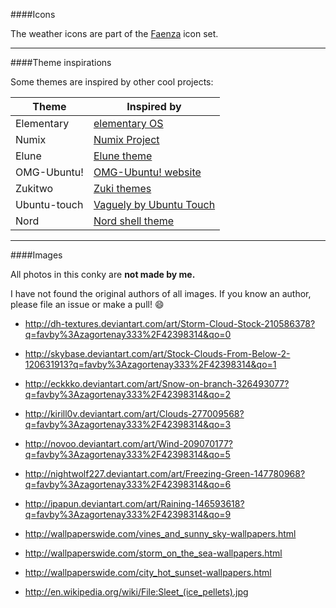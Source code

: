 ####Icons

The weather icons are part of the [Faenza](http://www.deviantart.com/art/Faenza-Icons-173323228) icon set.

---

####Theme inspirations

Some themes are inspired by other cool projects:

| Theme | Inspired by |
|-------|-------------|
|Elementary     |[elementary OS](https://elementary.io/)
|Numix          |[Numix Project](https://github.com/numixproject)
|Elune          |[Elune theme](http://www.deviantart.com/art/Elune-199350232)
|OMG-Ubuntu!    |[OMG-Ubuntu! website](http://www.omgubuntu.co.uk/)
|Zukitwo        |[Zuki themes](https://github.com/lassekongo83/zuki-themes)
|Ubuntu-touch   |[Vaguely by Ubuntu Touch](http://www.ubuntu.com/phone)
|Nord           |[Nord shell theme](http://www.deviantart.com/art/GNOME-Shell-Nord-214295138)

---

####Images

All photos in this conky are **not made by me.**

I have not found the original authors of all images. If you know an author, please file an issue or make a pull! :smile:


* http://dh-textures.deviantart.com/art/Storm-Cloud-Stock-210586378?q=favby%3Azagortenay333%2F42398314&qo=0

* http://skybase.deviantart.com/art/Stock-Clouds-From-Below-2-120631913?q=favby%3Azagortenay333%2F42398314&qo=1

* http://eckkko.deviantart.com/art/Snow-on-branch-326493077?q=favby%3Azagortenay333%2F42398314&qo=2

* http://kirill0v.deviantart.com/art/Clouds-277009568?q=favby%3Azagortenay333%2F42398314&qo=3

* http://novoo.deviantart.com/art/Wind-209070177?q=favby%3Azagortenay333%2F42398314&qo=5

* http://nightwolf227.deviantart.com/art/Freezing-Green-147780968?q=favby%3Azagortenay333%2F42398314&qo=6

* http://ipapun.deviantart.com/art/Raining-146593618?q=favby%3Azagortenay333%2F42398314&qo=9

* http://wallpaperswide.com/vines_and_sunny_sky-wallpapers.html

* http://wallpaperswide.com/storm_on_the_sea-wallpapers.html

* http://wallpaperswide.com/city_hot_sunset-wallpapers.html

* http://en.wikipedia.org/wiki/File:Sleet_(ice_pellets).jpg
